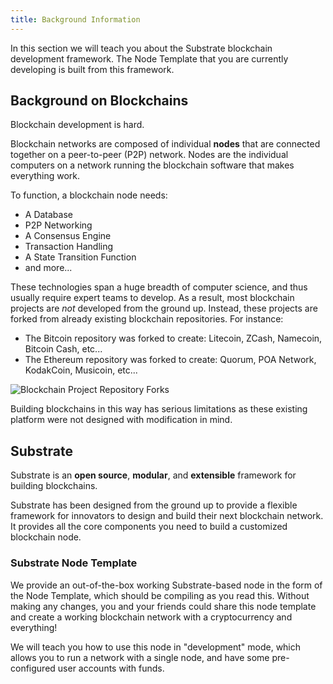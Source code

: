 ```yaml
---
title: Background Information
---
```


In this section we will teach you about the Substrate blockchain development framework. The Node
Template that you are currently developing is built from this framework.

## Background on Blockchains

Blockchain development is hard.

Blockchain networks are composed of individual **nodes** that are connected together on a
peer-to-peer (P2P) network. Nodes are the individual computers on a network running the blockchain
software that makes everything work.

To function, a blockchain node needs:

- A Database
- P2P Networking
- A Consensus Engine
- Transaction Handling
- A State Transition Function
- and more...

These technologies span a huge breadth of computer science, and thus usually require expert teams to
develop. As a result, most blockchain projects are _not_ developed from the ground up. Instead,
these projects are forked from already existing blockchain repositories. For instance:

- The Bitcoin repository was forked to create: Litecoin, ZCash, Namecoin, Bitcoin Cash, etc...
- The Ethereum repository was forked to create: Quorum, POA Network, KodakCoin, Musicoin, etc...

![Blockchain Project Repository Forks](assets/tutorials/first-chain/forks.png)

Building blockchains in this way has serious limitations as these existing platform were not
designed with modification in mind.

## Substrate

Substrate is an **open source**, **modular**, and **extensible** framework for building blockchains.

Substrate has been designed from the ground up to provide a flexible framework for innovators to
design and build their next blockchain network. It provides all the core components you need to
build a customized blockchain node.

### Substrate Node Template

We provide an out-of-the-box working Substrate-based node in the form of the Node Template, which
should be compiling as you read this. Without making any changes, you and your friends could share
this node template and create a working blockchain network with a cryptocurrency and everything!

We will teach you how to use this node in "development" mode, which allows you to run a network with
a single node, and have some pre-configured user accounts with funds.
